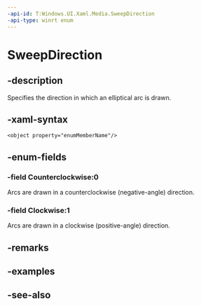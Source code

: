 ```yaml
---
-api-id: T:Windows.UI.Xaml.Media.SweepDirection
-api-type: winrt enum
---
```


<!-- Enumeration syntax
public enum Windows.UI.Xaml.Media.SweepDirection : int
-->

# SweepDirection

## -description
Specifies the direction in which an elliptical arc is drawn.



## -xaml-syntax
```xaml
<object property="enumMemberName"/>
```


## -enum-fields
### -field Counterclockwise:0
Arcs are drawn in a counterclockwise (negative-angle) direction.

### -field Clockwise:1
Arcs are drawn in a clockwise (positive-angle) direction.


## -remarks

## -examples

## -see-also
